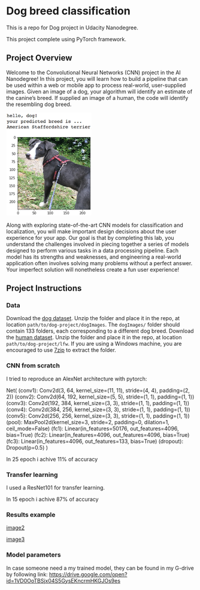 [//]: # (Image References)

[image1]: ./images/sample_dog_output.png "Sample Output"
[image2]: ./images/result_dog.jpg "example of the dog result"
[image3]: ./images/result_human.jpg  "example of the human result"

# Dog breed classification 

This is a repo for Dog project in Udacity Nanodegree.

This project complete using PyTorch framework.

## Project Overview

Welcome to the Convolutional Neural Networks (CNN) project in the AI Nanodegree! In this project, you will learn how to build a pipeline that can be used within a web or mobile app to process real-world, user-supplied images.  Given an image of a dog, your algorithm will identify an estimate of the canine’s breed.  If supplied an image of a human, the code will identify the resembling dog breed.  

![Sample Output][image1]

Along with exploring state-of-the-art CNN models for classification and localization, you will make important design decisions about the user experience for your app.  Our goal is that by completing this lab, you understand the challenges involved in piecing together a series of models designed to perform various tasks in a data processing pipeline.  Each model has its strengths and weaknesses, and engineering a real-world application often involves solving many problems without a perfect answer.  Your imperfect solution will nonetheless create a fun user experience!


## Project Instructions

### Data
Download the [dog dataset](https://s3-us-west-1.amazonaws.com/udacity-aind/dog-project/dogImages.zip).  Unzip the folder and place it in the repo, at location `path/to/dog-project/dogImages`.  The `dogImages/` folder should contain 133 folders, each corresponding to a different dog breed.
Download the [human dataset](http://vis-www.cs.umass.edu/lfw/lfw.tgz).  Unzip the folder and place it in the repo, at location `path/to/dog-project/lfw`.  If you are using a Windows machine, you are encouraged to use [7zip](http://www.7-zip.org/) to extract the folder. 

### CNN from scratch

I tried to reproduce an AlexNet architecture with pytorch:

Net(
  (conv1): Conv2d(3, 64, kernel_size=(11, 11), stride=(4, 4), padding=(2, 2))
  (conv2): Conv2d(64, 192, kernel_size=(5, 5), stride=(1, 1), padding=(1, 1))
  (conv3): Conv2d(192, 384, kernel_size=(3, 3), stride=(1, 1), padding=(1, 1))
  (conv4): Conv2d(384, 256, kernel_size=(3, 3), stride=(1, 1), padding=(1, 1))
  (conv5): Conv2d(256, 256, kernel_size=(3, 3), stride=(1, 1), padding=(1, 1))
  (pool): MaxPool2d(kernel_size=3, stride=2, padding=0, dilation=1, ceil_mode=False)
  (fc1): Linear(in_features=50176, out_features=4096, bias=True)
  (fc2): Linear(in_features=4096, out_features=4096, bias=True)
  (fc3): Linear(in_features=4096, out_features=133, bias=True)
  (dropout): Dropout(p=0.5)
)

In 25 epoch i achive 11% of accuracy

### Transfer learning

I used a ResNet101 for transfer learning.

In 15 epoch i achive 87% of accuracy

### Results example

[image2]

[image3]

### Model parameters

In case someone need a my trained model, they can be found in my G-drive by following link:
https://drive.google.com/open?id=1VD0OoTBSjx04S5GysEKncrmHKGJOs9es


